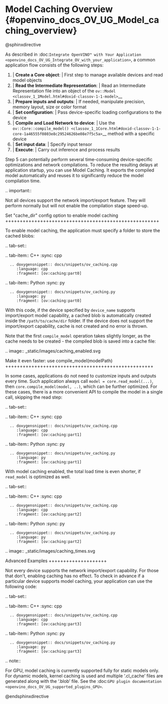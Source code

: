 # Model Caching Overview {#openvino_docs_OV_UG_Model_caching_overview}

@sphinxdirective
 
As described in :doc:`Integrate OpenVINO™ with Your Application <openvino_docs_OV_UG_Integrate_OV_with_your_application>`, 
a common application flow consists of the following steps:

1. | **Create a Core object**: 
   |   First step to manage available devices and read model objects
2. | **Read the Intermediate Representation**: 
   |   Read an Intermediate Representation file into an object of the `ov::Model <classov_1_1Model.html#doxid-classov-1-1-model>`__
3. | **Prepare inputs and outputs**: 
   |   If needed, manipulate precision, memory layout, size or color format
4. | **Set configuration**: 
   |   Pass device-specific loading configurations to the device
5. | **Compile and Load Network to device**: 
   |   Use the `ov::Core::compile_model() <classov_1_1Core.html#doxid-classov-1-1-core-1a46555f0803e8c29524626be08e7f5c5a>`__ method with a specific device
6. | **Set input data**: 
   |   Specify input tensor
7. | **Execute**: 
   |   Carry out inference and process results

Step 5 can potentially perform several time-consuming device-specific optimizations and network compilations. 
To reduce the resulting delays at application startup, you can use Model Caching. It exports the compiled model 
automatically and reuses it to significantly reduce the model compilation time.

.. important:: 

   Not all devices support the network import/export feature. They will perform normally but will not
   enable the compilation stage speed-up.


Set "cache_dir" config option to enable model caching
+++++++++++++++++++++++++++++++++++++++++++++++++++++

To enable model caching, the application must specify a folder to store the cached blobs:

.. tab-set::

   .. tab-item:: C++
      :sync: cpp

      .. doxygensnippet:: docs/snippets/ov_caching.cpp
         :language: cpp
         :fragment: [ov:caching:part0]
   
   .. tab-item:: Python
      :sync: py

      .. doxygensnippet:: docs/snippets/ov_caching.py
         :language: py
         :fragment: [ov:caching:part0]


With this code, if the device specified by ``device_name`` supports import/export model capability, 
a cached blob is automatically created inside the ``/path/to/cache/dir`` folder.
If the device does not support the import/export capability, cache is not created and no error is thrown.

Note that the first ``compile_model`` operation takes slightly longer, as the cache needs to be created - 
the compiled blob is saved into a cache file:

.. image:: _static/images/caching_enabled.svg


Make it even faster: use compile_model(modelPath)
+++++++++++++++++++++++++++++++++++++++++++++++++++

In some cases, applications do not need to customize inputs and outputs every time. Such application always
call ``model = core.read_model(...)``, then ``core.compile_model(model, ..)``, which can be further optimized.
For these cases, there is a more convenient API to compile the model in a single call, skipping the read step:

.. tab-set::

   .. tab-item:: C++
      :sync: cpp

      .. doxygensnippet:: docs/snippets/ov_caching.cpp
         :language: cpp
         :fragment: [ov:caching:part1]

   .. tab-item:: Python
      :sync: py

      .. doxygensnippet:: docs/snippets/ov_caching.py
         :language: py
         :fragment: [ov:caching:part1]


With model caching enabled, the total load time is even shorter, if ``read_model`` is optimized as well.

.. tab-set::

   .. tab-item:: C++
      :sync: cpp

      .. doxygensnippet:: docs/snippets/ov_caching.cpp
         :language: cpp
         :fragment: [ov:caching:part2]

   .. tab-item:: Python
      :sync: py

      .. doxygensnippet:: docs/snippets/ov_caching.py
         :language: py
         :fragment: [ov:caching:part2]


.. image:: _static/images/caching_times.svg

Advanced Examples
++++++++++++++++++++

Not every device supports the network import/export capability. For those that don't, enabling caching has no effect.
To check in advance if a particular device supports model caching, your application can use the following code:

.. tab-set::

   .. tab-item:: C++
      :sync: cpp

      .. doxygensnippet:: docs/snippets/ov_caching.cpp
         :language: cpp
         :fragment: [ov:caching:part3]

   .. tab-item:: Python
      :sync: py

      .. doxygensnippet:: docs/snippets/ov_caching.py
         :language: py
         :fragment: [ov:caching:part3]


.. note::

   For GPU, model caching is currently supported fully for static models only. For dynamic models,
   kernel caching is used and multiple ‘.cl_cache’ files are generated along with the ‘.blob’ file.
   See the :doc:`GPU plugin documentation <openvino_docs_OV_UG_supported_plugins_GPU>`. 

@endsphinxdirective
